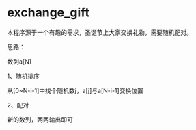 # exchange_gift
本程序源于一个有趣的需求，圣诞节上大家交换礼物，需要随机配对。

思路：

数列a[N]

1、随机排序

从[0~N-i-1]中找个随机数j，a[j]与a[N-i-1]交换位置

2、配对

新的数列，两两输出即可
